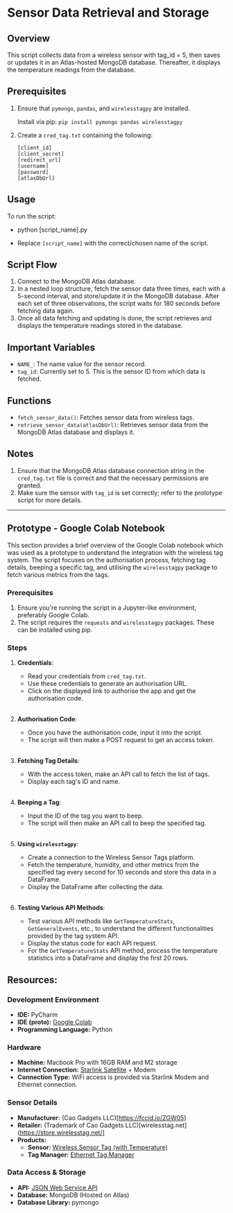 # Sensor Data Retrieval and Storage

## Overview

This script collects data from a wireless sensor with tag_id = 5, then saves or updates it in an Atlas-hosted MongoDB database. Thereafter, it displays the temperature readings from the database.

## Prerequisites

1. Ensure that `pymongo`, `pandas`, and `wirelesstagpy` are installed.
   
   Install via pip: `pip install pymongo pandas wirelesstagpy`

2. Create a `cred_tag.txt` containing the following:

    `[client_id]`  
    `[client_secret]`  
    `[redirect_url]`  
    `[username]`  
    `[password]`  
    `[atlasDbUrl]`  

## Usage

To run the script:

- python [script_name].py

- Replace `[script_name]` with the correct/chosen name of the script.

## Script Flow

1. Connect to the MongoDB Atlas database.
2. In a nested loop structure, fetch the sensor data three times, each with a 5-second interval, and store/update it in the MongoDB database. After each set of three observations, the script waits for 180 seconds before fetching data again.
3. Once all data fetching and updating is done, the script retrieves and displays the temperature readings stored in the database.

## Important Variables

- `NAME_`: The name value for the sensor record.
- `tag_id`: Currently set to 5. This is the sensor ID from which data is fetched.

## Functions

- `fetch_sensor_data()`: Fetches sensor data from wireless tags.
- `retrieve_sensor_data(atlasDbUrl)`: Retrieves sensor data from the MongoDB Atlas database and displays it.

## Notes

1. Ensure that the MongoDB Atlas database connection string in the `cred_tag.txt` file is correct and that the necessary permissions are granted.
2. Make sure the sensor with `tag_id` is set correctly; refer to the prototype script for more details.

---

## Prototype - Google Colab Notebook

This section provides a brief overview of the Google Colab notebook which was used as a prototype to understand the integration with the wireless tag system. The script focuses on the authorisation process, fetching tag details, beeping a specific tag, and utilising the `wirelesstagpy` package to fetch various metrics from the tags.

### Prerequisites

1. Ensure you're running the script in a Jupyter-like environment, preferably Google Colab.
2. The script requires the `requests` and `wirelesstagpy` packages. These can be installed using pip.

### Steps

1. **Credentials**:
   - Read your credentials from `cred_tag.txt`.
   - Use these credentials to generate an authorisation URL.
   - Click on the displayed link to authorise the app and get the authorisation code.   
    <br>
    
2. **Authorisation Code**:
   - Once you have the authorisation code, input it into the script.
   - The script will then make a POST request to get an access token.
    <br><br>

1. **Fetching Tag Details**:
   - With the access token, make an API call to fetch the list of tags.
   - Display each tag's ID and name.
    <br> <br>

2. **Beeping a Tag**:
   - Input the ID of the tag you want to beep.
   - The script will then make an API call to beep the specified tag.
    <br><br>

3. **Using `wirelesstagpy`**:
   - Create a connection to the Wireless Sensor Tags platform.
   - Fetch the temperature, humidity, and other metrics from the specified tag every second for 10 seconds and store this data in a DataFrame.
   - Display the DataFrame after collecting the data.
    <br><br>

4. **Testing Various API Methods**:
   - Test various API methods like `GetTemperatureStats`, `GetGeneralEvents`, etc., to understand the different functionalities provided by the tag system API.
   - Display the status code for each API request.
   - For the `GetTemperatureStats` API method, process the temperature statistics into a DataFrame and display the first 20 rows.

## Resources:
### Development Environment
- **IDE:** PyCharm
- **IDE (proto):** [Google Colab](https://colab.research.google.com/)
- **Programming Language:** Python

### Hardware
- **Machine:** Macbook Pro with 16GB RAM and M2 storage
- **Internet Connection:** [Starlink Satellite](https://www.starlink.com/) + Modem
- **Connection Type:** WiFi access is provided via Starlink Modem and Ethernet connection.

### Sensor Details
- **Manufacturer:** (Cao Gadgets LLC)[https://fccid.io/ZGW05]
- **Retailer:** (Trademark of Cao Gadgets LLC)[wirelesstag.net](https://store.wirelesstag.net/]
- **Products:**
  - **Sensor:** [Wireless Sensor Tag (with Temperature)](https://store.wirelesstag.net/en-au/products/wireless-tag)
  - **Tag Manager:** [Ethernet Tag Manager](https://store.wirelesstag.net/en-au/products/ethernet-tag-manager)

### Data Access & Storage
- **API:** [JSON Web Service API](https://wirelesstag.net/apidoc.html)
- **Database:** MongoDB (Hosted on Atlas)
- **Database Library:** pymongo

